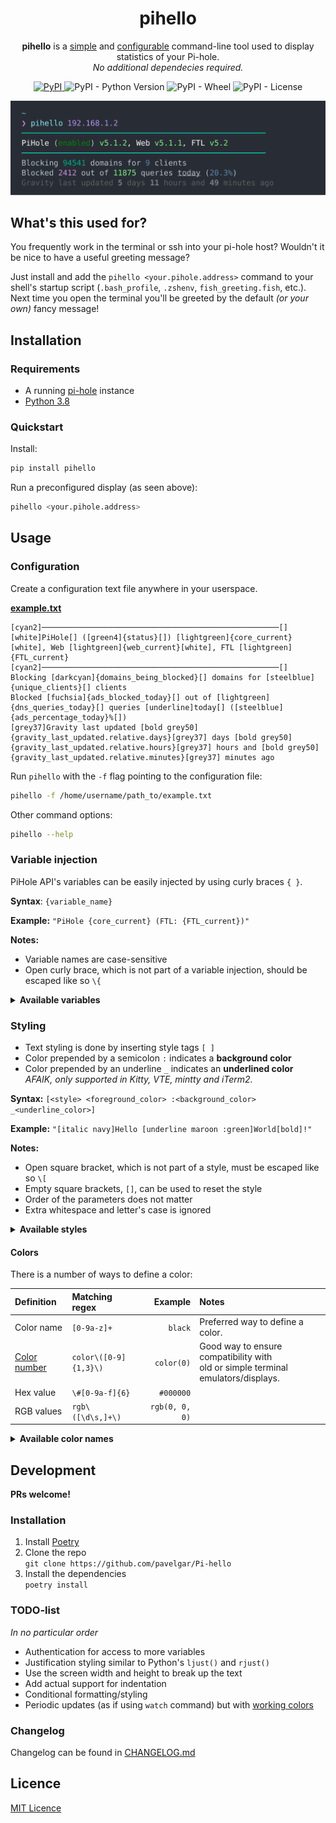 <div align="center">
  <h1>pihello</h1>
  <p>
    <b>pihello</b> is a <u>simple</u> and <u>configurable</u>
    command-line tool used to display statistics of your Pi-hole.
    <br>
    <i>No additional dependecies required.</i>
  </p>
  <a href="https://pypi.org/project/pihello/">
    <img alt="PyPI" src="https://img.shields.io/pypi/v/pihello">
  <a>
  <img alt="PyPI - Python Version" src="https://img.shields.io/pypi/pyversions/pihello">
  <img alt="PyPI - Wheel" src="https://img.shields.io/pypi/wheel/pihello">
  <img alt="PyPI - License" src="https://img.shields.io/pypi/l/pihello">
  <p></p>
  <img src="docs/example_output.svg">
</div>

## What's this used for?

You frequently work in the terminal or ssh into your pi-hole host? Wouldn't it be nice to have a useful greeting message?

Just install and add the `pihello <your.pihole.address>` command to your shell's startup script (`.bash_profile`, `.zshenv`, `fish_greeting.fish`, etc.). Next time you open the terminal you'll be greeted by the default _(or your own)_ fancy message!

## Installation

### Requirements

- A running [pi-hole](https://pi-hole.net/) instance
- [Python 3.8](https://www.python.org/downloads/)

### Quickstart

Install:

```bash
pip install pihello
```

Run a preconfigured display (as seen above):

```bash
pihello <your.pihole.address>
```

## Usage

### Configuration

Create a configuration text file anywhere in your userspace.

**[example.txt](docs/example.txt)**

```
[cyan2]─────────────────────────────────────────────────────[]
[white]PiHole[] ([green4]{status}[]) [lightgreen]{core_current}[white], Web [lightgreen]{web_current}[white], FTL [lightgreen]{FTL_current}
[cyan2]─────────────────────────────────────────────────────[]
Blocking [darkcyan]{domains_being_blocked}[] domains for [steelblue]{unique_clients}[] clients
Blocked [fuchsia]{ads_blocked_today}[] out of [lightgreen]{dns_queries_today}[] queries [underline]today[] ([steelblue]{ads_percentage_today}%[])
[grey37]Gravity last updated [bold grey50]{gravity_last_updated.relative.days}[grey37] days [bold grey50]{gravity_last_updated.relative.hours}[grey37] hours and [bold grey50]{gravity_last_updated.relative.minutes}[grey37] minutes ago
```

Run `pihello` with the `-f` flag pointing to the configuration file:

```bash
pihello -f /home/username/path_to/example.txt
```

Other command options:

```bash
pihello --help
```

### Variable injection

PiHole API's variables can be easily injected by using curly braces `{ }`.

**Syntax**: `{variable_name}`

**Example:** `"PiHole {core_current} (FTL: {FTL_current})"`

**Notes:**

- Variable names are case-sensitive
- Open curly brace, which is not part of a variable injection, should be escaped like so `\{`

<details>
<summary><b>Available variables</b></summary>

| Key                                     |              Example value | Type  |
| :-------------------------------------- | -------------------------: | :---: |
| `recent_blocked`                        | `ssl.google-analytics.com` |  str  |
| `core_update`                           |                    `False` | bool  |
| `web_update`                            |                    `False` | bool  |
| `FTL_update`                            |                    `False` | bool  |
| `core_current`                          |                   `v5.1.2` |  str  |
| `web_current`                           |                   `v5.1.1` |  str  |
| `FTL_current`                           |                     `v5.2` |  str  |
| `core_latest`                           |                   `v5.1.2` |  str  |
| `web_latest`                            |                   `v5.1.1` |  str  |
| `FTL_latest`                            |                     `v5.2` |  str  |
| `core_branch`                           |                   `master` |  str  |
| `web_branch`                            |                   `master` |  str  |
| `FTL_branch`                            |                   `master` |  str  |
| `domains_being_blocked`                 |                    `94541` |  int  |
| `dns_queries_today`                     |                    `14324` |  int  |
| `ads_blocked_today`                     |                     `3917` |  int  |
| `ads_percentage_today`                  |                `27.345713` | float |
| `unique_domains`                        |                     `5967` |  int  |
| `queries_forwarded`                     |                     `7942` |  int  |
| `queries_cached`                        |                     `2465` |  int  |
| `clients_ever_seen`                     |                       `12` |  int  |
| `unique_clients`                        |                        `9` |  int  |
| `dns_queries_all_types`                 |                    `14324` |  int  |
| `reply_NODATA`                          |                      `423` |  int  |
| `reply_NXDOMAIN`                        |                      `223` |  int  |
| `reply_CNAME`                           |                     `3784` |  int  |
| `reply_IP`                              |                     `8768` |  int  |
| `privacy_level`                         |                        `0` |  int  |
| `status`                                |                  `enabled` |  str  |
| `gravity_last_updated.file_exists`      |                     `True` | bool  |
| `gravity_last_updated.absolute`         |               `1602374786` |  int  |
| `gravity_last_updated.relative.days`    |                        `1` |  int  |
| `gravity_last_updated.relative.hours`   |                       `12` |  int  |
| `gravity_last_updated.relative.minutes` |                       `29` |  int  |

</details>

### Styling

- Text styling is done by inserting style tags `[ ]`
- Color prepended by a semicolon `:` indicates a **background color**
- Color prepended by an underline `_` indicates an **underlined color**  
  _AFAIK, only supported in Kitty, VTE, mintty and iTerm2._

**Syntax:** `[<style> <foreground_color> :<background_color> _<underline_color>]`

**Example:** `"[italic navy]Hello [underline maroon :green]World[bold]!"`

**Notes:**

- Open square bracket, which is not part of a style, must be escaped like so `\[`
- Empty square brackets, `[]`, can be used to reset the style
- Order of the parameters does not matter
- Extra whitespace and letter's case is ignored

<details>
<summary><b>Available styles</b></summary>

| Style            | Format string | Notes                            |
| :--------------- | :-----------: | :------------------------------- |
| Normal           |   `normal`    | Reset the font to normal.        |
| Bold             |    `bold`     |                                  |
| Faint            |    `faint`    |                                  |
| Italic           |   `italic`    |                                  |
| Underline        |  `underline`  |                                  |
| Double underline | `dunderline`  | Usually just a single underline. |
| Blink            |    `blink`    | Usually not supported.           |
| Fast blink       |   `fblink`    | Usually not supported.           |
| Strikethrough    |   `strike`    | Usually not supported.           |

</details>

#### Colors

There is a number of ways to define a color:

| Definition                                                           | Matching regex        |        Example | Notes                                                                               |
| :------------------------------------------------------------------- | :-------------------- | -------------: | :---------------------------------------------------------------------------------- |
| Color name                                                           | `[0-9a-z]+`           |        `black` | Preferred way to define a color.                                                    |
| [Color number](https://en.wikipedia.org/wiki/ANSI_escape_code#8-bit) | `color\([0-9]{1,3}\)` |     `color(0)` | Good way to ensure compatibility with<br>old or simple terminal emulators/displays. |
| Hex value                                                            | `\#[0-9a-f]{6}`       |      `#000000` |                                                                                     |
| RGB values                                                           | `rgb\([\d\s,]+\)`     | `rgb(0, 0, 0)` |                                                                                     |

<details>
<summary><b>Available color names</b></summary>

These are [Xterm](https://jonasjacek.github.io/colors/) color names.  
Duplicate color names have been removed keeping the last (usually brightest) occurence.  
This list has currently 202 rows.

| Color # | Color name          |    HEX    |        RGB         |
| :-----: | :------------------ | :-------: | :----------------: |
|    0    | `black`             | `#000000` |    `rgb(0,0,0)`    |
|    1    | `maroon`            | `#800000` |   `rgb(128,0,0)`   |
|    2    | `green`             | `#008000` |   `rgb(0,128,0)`   |
|    3    | `olive`             | `#808000` |  `rgb(128,128,0)`  |
|    4    | `navy`              | `#000080` |   `rgb(0,0,128)`   |
|    6    | `teal`              | `#008080` |  `rgb(0,128,128)`  |
|    7    | `silver`            | `#c0c0c0` | `rgb(192,192,192)` |
|    8    | `grey`              | `#808080` | `rgb(128,128,128)` |
|    9    | `red`               | `#ff0000` |   `rgb(255,0,0)`   |
|   10    | `lime`              | `#00ff00` |   `rgb(0,255,0)`   |
|   11    | `yellow`            | `#ffff00` |  `rgb(255,255,0)`  |
|   12    | `blue`              | `#0000ff` |   `rgb(0,0,255)`   |
|   13    | `fuchsia`           | `#ff00ff` |  `rgb(255,0,255)`  |
|   14    | `aqua`              | `#00ffff` |  `rgb(0,255,255)`  |
|   15    | `white`             | `#ffffff` | `rgb(255,255,255)` |
|   16    | `grey0`             | `#000000` |    `rgb(0,0,0)`    |
|   17    | `navyblue`          | `#00005f` |   `rgb(0,0,95)`    |
|   18    | `darkblue`          | `#000087` |   `rgb(0,0,135)`   |
|   20    | `blue3`             | `#0000d7` |   `rgb(0,0,215)`   |
|   21    | `blue1`             | `#0000ff` |   `rgb(0,0,255)`   |
|   22    | `darkgreen`         | `#005f00` |   `rgb(0,95,0)`    |
|   25    | `deepskyblue4`      | `#005faf` |  `rgb(0,95,175)`   |
|   26    | `dodgerblue3`       | `#005fd7` |  `rgb(0,95,215)`   |
|   27    | `dodgerblue2`       | `#005fff` |  `rgb(0,95,255)`   |
|   28    | `green4`            | `#008700` |   `rgb(0,135,0)`   |
|   29    | `springgreen4`      | `#00875f` |  `rgb(0,135,95)`   |
|   30    | `turquoise4`        | `#008787` |  `rgb(0,135,135)`  |
|   32    | `deepskyblue3`      | `#0087d7` |  `rgb(0,135,215)`  |
|   33    | `dodgerblue1`       | `#0087ff` |  `rgb(0,135,255)`  |
|   36    | `darkcyan`          | `#00af87` |  `rgb(0,175,135)`  |
|   37    | `lightseagreen`     | `#00afaf` |  `rgb(0,175,175)`  |
|   38    | `deepskyblue2`      | `#00afd7` |  `rgb(0,175,215)`  |
|   39    | `deepskyblue1`      | `#00afff` |  `rgb(0,175,255)`  |
|   40    | `green3`            | `#00d700` |   `rgb(0,215,0)`   |
|   41    | `springgreen3`      | `#00d75f` |  `rgb(0,215,95)`   |
|   43    | `cyan3`             | `#00d7af` |  `rgb(0,215,175)`  |
|   44    | `darkturquoise`     | `#00d7d7` |  `rgb(0,215,215)`  |
|   45    | `turquoise2`        | `#00d7ff` |  `rgb(0,215,255)`  |
|   46    | `green1`            | `#00ff00` |   `rgb(0,255,0)`   |
|   47    | `springgreen2`      | `#00ff5f` |  `rgb(0,255,95)`   |
|   48    | `springgreen1`      | `#00ff87` |  `rgb(0,255,135)`  |
|   49    | `mediumspringgreen` | `#00ffaf` |  `rgb(0,255,175)`  |
|   50    | `cyan2`             | `#00ffd7` |  `rgb(0,255,215)`  |
|   51    | `cyan1`             | `#00ffff` |  `rgb(0,255,255)`  |
|   55    | `purple4`           | `#5f00af` |  `rgb(95,0,175)`   |
|   56    | `purple3`           | `#5f00d7` |  `rgb(95,0,215)`   |
|   57    | `blueviolet`        | `#5f00ff` |  `rgb(95,0,255)`   |
|   59    | `grey37`            | `#5f5f5f` |  `rgb(95,95,95)`   |
|   60    | `mediumpurple4`     | `#5f5f87` |  `rgb(95,95,135)`  |
|   62    | `slateblue3`        | `#5f5fd7` |  `rgb(95,95,215)`  |
|   63    | `royalblue1`        | `#5f5fff` |  `rgb(95,95,255)`  |
|   64    | `chartreuse4`       | `#5f8700` |  `rgb(95,135,0)`   |
|   66    | `paleturquoise4`    | `#5f8787` | `rgb(95,135,135)`  |
|   67    | `steelblue`         | `#5f87af` | `rgb(95,135,175)`  |
|   68    | `steelblue3`        | `#5f87d7` | `rgb(95,135,215)`  |
|   69    | `cornflowerblue`    | `#5f87ff` | `rgb(95,135,255)`  |
|   71    | `darkseagreen4`     | `#5faf5f` |  `rgb(95,175,95)`  |
|   73    | `cadetblue`         | `#5fafaf` | `rgb(95,175,175)`  |
|   74    | `skyblue3`          | `#5fafd7` | `rgb(95,175,215)`  |
|   76    | `chartreuse3`       | `#5fd700` |  `rgb(95,215,0)`   |
|   78    | `seagreen3`         | `#5fd787` | `rgb(95,215,135)`  |
|   79    | `aquamarine3`       | `#5fd7af` | `rgb(95,215,175)`  |
|   80    | `mediumturquoise`   | `#5fd7d7` | `rgb(95,215,215)`  |
|   81    | `steelblue1`        | `#5fd7ff` | `rgb(95,215,255)`  |
|   83    | `seagreen2`         | `#5fff5f` |  `rgb(95,255,95)`  |
|   85    | `seagreen1`         | `#5fffaf` | `rgb(95,255,175)`  |
|   87    | `darkslategray2`    | `#5fffff` | `rgb(95,255,255)`  |
|   88    | `darkred`           | `#870000` |   `rgb(135,0,0)`   |
|   91    | `darkmagenta`       | `#8700af` |  `rgb(135,0,175)`  |
|   94    | `orange4`           | `#875f00` |  `rgb(135,95,0)`   |
|   95    | `lightpink4`        | `#875f5f` |  `rgb(135,95,95)`  |
|   96    | `plum4`             | `#875f87` | `rgb(135,95,135)`  |
|   98    | `mediumpurple3`     | `#875fd7` | `rgb(135,95,215)`  |
|   99    | `slateblue1`        | `#875fff` | `rgb(135,95,255)`  |
|   101   | `wheat4`            | `#87875f` | `rgb(135,135,95)`  |
|   102   | `grey53`            | `#878787` | `rgb(135,135,135)` |
|   103   | `lightslategrey`    | `#8787af` | `rgb(135,135,175)` |
|   104   | `mediumpurple`      | `#8787d7` | `rgb(135,135,215)` |
|   105   | `lightslateblue`    | `#8787ff` | `rgb(135,135,255)` |
|   106   | `yellow4`           | `#87af00` |  `rgb(135,175,0)`  |
|   108   | `darkseagreen`      | `#87af87` | `rgb(135,175,135)` |
|   110   | `lightskyblue3`     | `#87afd7` | `rgb(135,175,215)` |
|   111   | `skyblue2`          | `#87afff` | `rgb(135,175,255)` |
|   112   | `chartreuse2`       | `#87d700` |  `rgb(135,215,0)`  |
|   114   | `palegreen3`        | `#87d787` | `rgb(135,215,135)` |
|   116   | `darkslategray3`    | `#87d7d7` | `rgb(135,215,215)` |
|   117   | `skyblue1`          | `#87d7ff` | `rgb(135,215,255)` |
|   118   | `chartreuse1`       | `#87ff00` |  `rgb(135,255,0)`  |
|   120   | `lightgreen`        | `#87ff87` | `rgb(135,255,135)` |
|   122   | `aquamarine1`       | `#87ffd7` | `rgb(135,255,215)` |
|   123   | `darkslategray1`    | `#87ffff` | `rgb(135,255,255)` |
|   125   | `deeppink4`         | `#af005f` |  `rgb(175,0,95)`   |
|   126   | `mediumvioletred`   | `#af0087` |  `rgb(175,0,135)`  |
|   128   | `darkviolet`        | `#af00d7` |  `rgb(175,0,215)`  |
|   129   | `purple`            | `#af00ff` |  `rgb(175,0,255)`  |
|   133   | `mediumorchid3`     | `#af5faf` | `rgb(175,95,175)`  |
|   134   | `mediumorchid`      | `#af5fd7` | `rgb(175,95,215)`  |
|   136   | `darkgoldenrod`     | `#af8700` |  `rgb(175,135,0)`  |
|   138   | `rosybrown`         | `#af8787` | `rgb(175,135,135)` |
|   139   | `grey63`            | `#af87af` | `rgb(175,135,175)` |
|   140   | `mediumpurple2`     | `#af87d7` | `rgb(175,135,215)` |
|   141   | `mediumpurple1`     | `#af87ff` | `rgb(175,135,255)` |
|   143   | `darkkhaki`         | `#afaf5f` | `rgb(175,175,95)`  |
|   144   | `navajowhite3`      | `#afaf87` | `rgb(175,175,135)` |
|   145   | `grey69`            | `#afafaf` | `rgb(175,175,175)` |
|   146   | `lightsteelblue3`   | `#afafd7` | `rgb(175,175,215)` |
|   147   | `lightsteelblue`    | `#afafff` | `rgb(175,175,255)` |
|   149   | `darkolivegreen3`   | `#afd75f` | `rgb(175,215,95)`  |
|   150   | `darkseagreen3`     | `#afd787` | `rgb(175,215,135)` |
|   152   | `lightcyan3`        | `#afd7d7` | `rgb(175,215,215)` |
|   153   | `lightskyblue1`     | `#afd7ff` | `rgb(175,215,255)` |
|   154   | `greenyellow`       | `#afff00` |  `rgb(175,255,0)`  |
|   155   | `darkolivegreen2`   | `#afff5f` | `rgb(175,255,95)`  |
|   156   | `palegreen1`        | `#afff87` | `rgb(175,255,135)` |
|   157   | `darkseagreen2`     | `#afffaf` | `rgb(175,255,175)` |
|   159   | `paleturquoise1`    | `#afffff` | `rgb(175,255,255)` |
|   160   | `red3`              | `#d70000` |   `rgb(215,0,0)`   |
|   162   | `deeppink3`         | `#d70087` |  `rgb(215,0,135)`  |
|   164   | `magenta3`          | `#d700d7` |  `rgb(215,0,215)`  |
|   166   | `darkorange3`       | `#d75f00` |  `rgb(215,95,0)`   |
|   167   | `indianred`         | `#d75f5f` |  `rgb(215,95,95)`  |
|   168   | `hotpink3`          | `#d75f87` | `rgb(215,95,135)`  |
|   169   | `hotpink2`          | `#d75faf` | `rgb(215,95,175)`  |
|   170   | `orchid`            | `#d75fd7` | `rgb(215,95,215)`  |
|   172   | `orange3`           | `#d78700` |  `rgb(215,135,0)`  |
|   173   | `lightsalmon3`      | `#d7875f` | `rgb(215,135,95)`  |
|   174   | `lightpink3`        | `#d78787` | `rgb(215,135,135)` |
|   175   | `pink3`             | `#d787af` | `rgb(215,135,175)` |
|   176   | `plum3`             | `#d787d7` | `rgb(215,135,215)` |
|   177   | `violet`            | `#d787ff` | `rgb(215,135,255)` |
|   178   | `gold3`             | `#d7af00` |  `rgb(215,175,0)`  |
|   179   | `lightgoldenrod3`   | `#d7af5f` | `rgb(215,175,95)`  |
|   180   | `tan`               | `#d7af87` | `rgb(215,175,135)` |
|   181   | `mistyrose3`        | `#d7afaf` | `rgb(215,175,175)` |
|   182   | `thistle3`          | `#d7afd7` | `rgb(215,175,215)` |
|   183   | `plum2`             | `#d7afff` | `rgb(215,175,255)` |
|   184   | `yellow3`           | `#d7d700` |  `rgb(215,215,0)`  |
|   185   | `khaki3`            | `#d7d75f` | `rgb(215,215,95)`  |
|   187   | `lightyellow3`      | `#d7d7af` | `rgb(215,215,175)` |
|   188   | `grey84`            | `#d7d7d7` | `rgb(215,215,215)` |
|   189   | `lightsteelblue1`   | `#d7d7ff` | `rgb(215,215,255)` |
|   190   | `yellow2`           | `#d7ff00` |  `rgb(215,255,0)`  |
|   192   | `darkolivegreen1`   | `#d7ff87` | `rgb(215,255,135)` |
|   193   | `darkseagreen1`     | `#d7ffaf` | `rgb(215,255,175)` |
|   194   | `honeydew2`         | `#d7ffd7` | `rgb(215,255,215)` |
|   195   | `lightcyan1`        | `#d7ffff` | `rgb(215,255,255)` |
|   196   | `red1`              | `#ff0000` |   `rgb(255,0,0)`   |
|   197   | `deeppink2`         | `#ff005f` |  `rgb(255,0,95)`   |
|   199   | `deeppink1`         | `#ff00af` |  `rgb(255,0,175)`  |
|   200   | `magenta2`          | `#ff00d7` |  `rgb(255,0,215)`  |
|   201   | `magenta1`          | `#ff00ff` |  `rgb(255,0,255)`  |
|   202   | `orangered1`        | `#ff5f00` |  `rgb(255,95,0)`   |
|   204   | `indianred1`        | `#ff5f87` | `rgb(255,95,135)`  |
|   206   | `hotpink`           | `#ff5fd7` | `rgb(255,95,215)`  |
|   207   | `mediumorchid1`     | `#ff5fff` | `rgb(255,95,255)`  |
|   208   | `darkorange`        | `#ff8700` |  `rgb(255,135,0)`  |
|   209   | `salmon1`           | `#ff875f` | `rgb(255,135,95)`  |
|   210   | `lightcoral`        | `#ff8787` | `rgb(255,135,135)` |
|   211   | `palevioletred1`    | `#ff87af` | `rgb(255,135,175)` |
|   212   | `orchid2`           | `#ff87d7` | `rgb(255,135,215)` |
|   213   | `orchid1`           | `#ff87ff` | `rgb(255,135,255)` |
|   214   | `orange1`           | `#ffaf00` |  `rgb(255,175,0)`  |
|   215   | `sandybrown`        | `#ffaf5f` | `rgb(255,175,95)`  |
|   216   | `lightsalmon1`      | `#ffaf87` | `rgb(255,175,135)` |
|   217   | `lightpink1`        | `#ffafaf` | `rgb(255,175,175)` |
|   218   | `pink1`             | `#ffafd7` | `rgb(255,175,215)` |
|   219   | `plum1`             | `#ffafff` | `rgb(255,175,255)` |
|   220   | `gold1`             | `#ffd700` |  `rgb(255,215,0)`  |
|   222   | `lightgoldenrod2`   | `#ffd787` | `rgb(255,215,135)` |
|   223   | `navajowhite1`      | `#ffd7af` | `rgb(255,215,175)` |
|   224   | `mistyrose1`        | `#ffd7d7` | `rgb(255,215,215)` |
|   225   | `thistle1`          | `#ffd7ff` | `rgb(255,215,255)` |
|   226   | `yellow1`           | `#ffff00` |  `rgb(255,255,0)`  |
|   227   | `lightgoldenrod1`   | `#ffff5f` | `rgb(255,255,95)`  |
|   228   | `khaki1`            | `#ffff87` | `rgb(255,255,135)` |
|   229   | `wheat1`            | `#ffffaf` | `rgb(255,255,175)` |
|   230   | `cornsilk1`         | `#ffffd7` | `rgb(255,255,215)` |
|   231   | `grey100`           | `#ffffff` | `rgb(255,255,255)` |
|   232   | `grey3`             | `#080808` |    `rgb(8,8,8)`    |
|   233   | `grey7`             | `#121212` |  `rgb(18,18,18)`   |
|   234   | `grey11`            | `#1c1c1c` |  `rgb(28,28,28)`   |
|   235   | `grey15`            | `#262626` |  `rgb(38,38,38)`   |
|   236   | `grey19`            | `#303030` |  `rgb(48,48,48)`   |
|   237   | `grey23`            | `#3a3a3a` |  `rgb(58,58,58)`   |
|   238   | `grey27`            | `#444444` |  `rgb(68,68,68)`   |
|   239   | `grey30`            | `#4e4e4e` |  `rgb(78,78,78)`   |
|   240   | `grey35`            | `#585858` |  `rgb(88,88,88)`   |
|   241   | `grey39`            | `#626262` |  `rgb(98,98,98)`   |
|   242   | `grey42`            | `#6c6c6c` | `rgb(108,108,108)` |
|   243   | `grey46`            | `#767676` | `rgb(118,118,118)` |
|   244   | `grey50`            | `#808080` | `rgb(128,128,128)` |
|   245   | `grey54`            | `#8a8a8a` | `rgb(138,138,138)` |
|   246   | `grey58`            | `#949494` | `rgb(148,148,148)` |
|   247   | `grey62`            | `#9e9e9e` | `rgb(158,158,158)` |
|   248   | `grey66`            | `#a8a8a8` | `rgb(168,168,168)` |
|   249   | `grey70`            | `#b2b2b2` | `rgb(178,178,178)` |
|   250   | `grey74`            | `#bcbcbc` | `rgb(188,188,188)` |
|   251   | `grey78`            | `#c6c6c6` | `rgb(198,198,198)` |
|   252   | `grey82`            | `#d0d0d0` | `rgb(208,208,208)` |
|   253   | `grey85`            | `#dadada` | `rgb(218,218,218)` |
|   254   | `grey89`            | `#e4e4e4` | `rgb(228,228,228)` |
|   255   | `grey93`            | `#eeeeee` | `rgb(238,238,238)` |

</details>

## Development

**PRs welcome!**

### Installation

1. Install [Poetry](https://python-poetry.org/docs/)
1. Clone the repo  
   `git clone https://github.com/pavelgar/Pi-hello`
1. Install the dependencies  
   `poetry install`

### TODO-list

_In no particular order_

- Authentication for access to more variables
- Justification styling similar to Python's `ljust()` and `rjust()`
- Use the screen width and height to break up the text
- Add actual support for indentation
- Conditional formatting/styling
- Periodic updates (as if using `watch` command) but with [working colors](https://stackoverflow.com/questions/3793126/colors-with-unix-command-watch#3794222)

### Changelog

Changelog can be found in [CHANGELOG.md](docs/CHANGELOG.md)

## Licence

[MIT Licence](./LICENCE)
